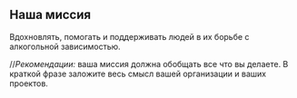## Наша миссия

Вдохновлять, помогать и поддерживать людей в их борьбе с алкогольной зависимостью.

//_Рекомендации:_ ваша миссия должна обобщать все что вы делаете. В краткой фразе заложите весь смысл вашей организации и ваших проектов.

